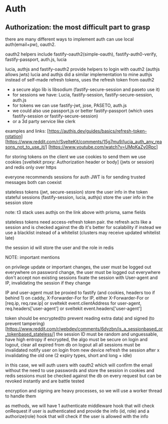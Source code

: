# Auth

## Authorization: the most difficult part to grasp

there are many different ways to implement auth can use local auth(email+pw),
oauth2.

oauth2 helpers include fastify-oauth2(simple-oauth), fastify-auth0-verify,
fastify-passport, auth.js, lucia

lucia, authjs and fastify-oauth2 provide helpers to login with oauth2 (authjs
allows jwts) lucia and authjs did a similar implementation to mine authjs
instead of self-made refresh tokens, uses the refresh token from oauth2

- a secure algo lib is libsodium (fastify-secure-session and paseto use it)
- for sessions we have: Lucia, fastify-session, fastify-secure-session, auth.js
- for tokens we can use fastify-jwt, jose, PASETO, auth.js
- we could also use passport.js or better fastify-passport (which uses
  fastify-session or fastify-secure-session)
- or a 3d party service like clerk

examples and links: [https://authjs.dev/guides/basics/refresh-token-rotation]
[https://www.reddit.com/r/SvelteKit/comments/15g7mu9/lucia_auth_any_reasons_not_to_use_it/]
[https://www.youtube.com/watch?v=UMpKaZy0Rpc]

for storing tokens on the client we use cookies to send them we use cookies
[sveltekit proxy: Authorization header or body] (jwts or session) and redis only
over https

everyone recommends sessions for auth JWT is for sending trusted messages both
can coexist

stateless tokens (jwt, secure-session) store the user info in the token stateful
sessions (fastify-session, lucia, authjs) store the user info in the session
store

note: t3 stack uses authjs on the link above with prisma, same fields

stateless tokens need access-refresh token pair. the refresh acts like a session
and is checked against the db it's better for scalability if instead we use a
blacklist instead of a whitelist (clusters may receive updated whitelist late)

the session id will store the user and the role in redis

NOTE: important mentions

on privilege update or important changes, the user must be logged out everywhere
on password change, the user must be logged out everywhere don't accept non
existing sessions fixate the session with User-agent and IP, invalidating the
session if they change

IP and user-agent must be proxied to fastify (and cookies, headers too if
behind 1) on caddy, X-Forwarder-For for IP, either X-Forwarder-For or [req.ip,
req.raw.ip] or sveltekit event.clientAddress for user-agent,
req.headers['user-agent'] or sveltekit event.headers['user-agent']

token should be encrypted(to prevent reading extra data) and signed (to prevent
tampering)
[https://www.reddit.com/r/webdev/comments/6dyzbn/is_a_sessionbased_or_tokenbased_stateless/]
the session ID must be random and unguessable, have high entropy if encrypted,
the algo must be secure on login and logout, clear all expired from db on logout
all all sessions must be invalidated notify user on login from new device
refresh the session after x invalidating the old one (2 expiry types, short and
long + idle)

in this case, we will auth users with oauth2 which will confirm the email
without the need to use passwords and store the session in cookies and redis
sessions must be checked against the db on every request but can be revoked
instantly and are battle tested

encryption and signing are heavy processes, so we will use a worker thread to
handle them

as methods, we will have 1 authenticate middleware hook that will check
onRequest if user is authenticated and provide the info (id, role) and a
authorize(role) hook that will check if the user is allowed with the info
